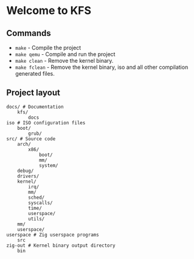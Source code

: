# Welcome to KFS

## Commands

* `make` - Compile the project
* `make qemu` - Compile and run the project
* `make clean` - Remove the kernel binary.
* `make fclean` - Remove the kernel binary, iso and all other compilation generated files.

## Project layout

    docs/ # Documentation
        kfs/
            docs
    iso # ISO configuration files
        boot/
            grub/
    src/ # Source code
        arch/
            x86/
                boot/
                mm/
                system/
        debug/
        drivers/
        kernel/
            irq/
            mm/
            sched/
            syscalls/
            time/
            userspace/
            utils/
        mm/
        userspace/
    userspace # Zig userspace programs
        src
    zig-out # Kernel binary output directory
        bin
